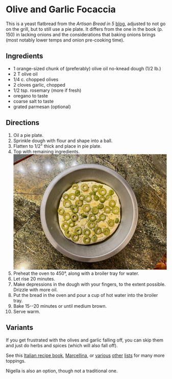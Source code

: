 # Olive and Garlic Focaccia

This is a yeast flatbread from the *Artisan Bread in 5* [blog](https://artisanbreadinfive.com/2009/06/22/olive-garlic-and-fresh-herb-focaccia-on-the-grill/), adjusted to not go on the grill, but to still use a pie plate.  It differs from the one in the book (p. 150) in lacking onions and the considerations that baking onions brings (most notably lower temps and onion pre-cooking time).  

## Ingredients

* 1 orange-sized chunk of (preferably) olive oil no-knead dough (1/2 lb.)
* 2 T olive oil
* 1/4 c. chopped olives
* 2 cloves garlic, chopped
* 1/2 tsp. rosemary (more if fresh)
* oregano to taste
* coarse salt to taste
* grated parmesan (optional)

## Directions

1. Oil a pie plate.
2. Sprinkle dough with flour and shape into a ball.
3. Flatten to 1/2" thick and place in pie plate.
4. Top with remaining ingredients.  ![raw](../images/flatbread_raw.png)
5. Preheat the oven to 450°, along with a broiler tray for water.
6. Let rise 20 minutes.
7. Make depressions in the dough with your fingers, to the extent possible.  Drizzle with more oil.
8. Put the bread in the oven and pour a cup of hot water into the broiler tray.
9. Bake 15--20 minutes or until medium brown.
10. Serve warm.

## Variants

If you get frustrated with the olives and garlic falling off, you can skip them and just do herbs and spices (which will also fall off). 

See this [Italian recipe book](https://www.italianrecipebook.com/focaccia-toppings/), [Marcellina](https://www.marcellinaincucina.com/focaccia-toppings/), or [various](https://recipes.net/articles/focaccia-toppings/) [other](https://insanelygoodrecipes.com/focaccia-toppings/) [lists](https://www.baked-theblog.com/easy-focaccia-bread-recipe-plus-40-topping-ideas/) for many more toppings.

Nigella is also an option, though not a traditional one.
